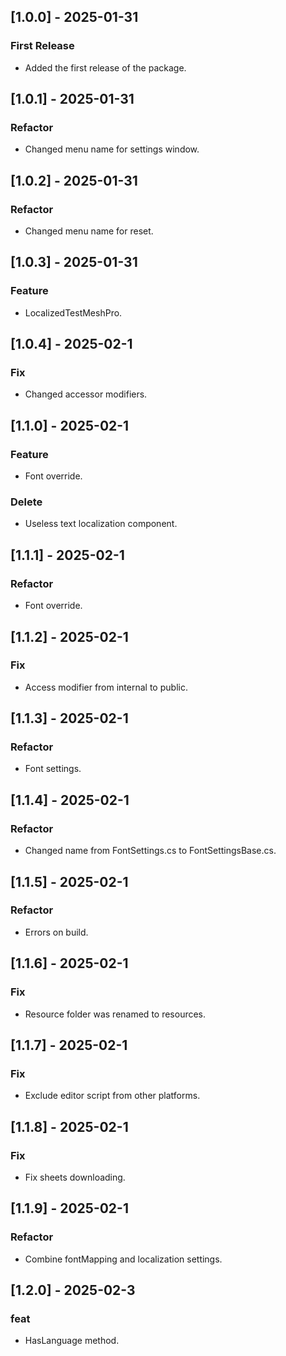 ## [1.0.0] - 2025-01-31
### First Release
- Added the first release of the package.
## [1.0.1] - 2025-01-31
### Refactor
- Changed menu name for settings window.
## [1.0.2] - 2025-01-31
### Refactor
- Changed menu name for reset.
## [1.0.3] - 2025-01-31
### Feature
- LocalizedTestMeshPro.
## [1.0.4] - 2025-02-1
### Fix
- Changed accessor modifiers.
## [1.1.0] - 2025-02-1
### Feature
- Font override.
### Delete
- Useless text localization component.
## [1.1.1] - 2025-02-1
### Refactor
- Font override.
## [1.1.2] - 2025-02-1
### Fix
- Access modifier from internal to public.
## [1.1.3] - 2025-02-1
### Refactor
- Font settings.
## [1.1.4] - 2025-02-1
### Refactor
- Changed name from FontSettings.cs to FontSettingsBase.cs.
## [1.1.5] - 2025-02-1
### Refactor
- Errors on build.
## [1.1.6] - 2025-02-1
### Fix
- Resource folder was renamed to resources.
## [1.1.7] - 2025-02-1
### Fix
- Exclude editor script from other platforms.
## [1.1.8] - 2025-02-1
### Fix
- Fix sheets downloading.
## [1.1.9] - 2025-02-1
### Refactor
- Combine fontMapping and localization settings.
## [1.2.0] - 2025-02-3
### feat
- HasLanguage method.